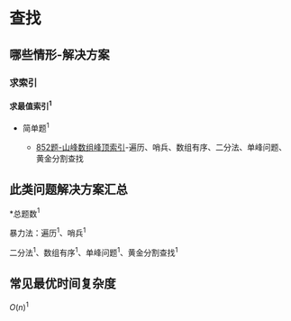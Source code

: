 # 查找

## 哪些情形-解决方案

### 求索引

#### 求最值索引$^1$

+ 简单题$^1$

  + [852题-山峰数组峰顶索引]-遍历、哨兵、数组有序、二分法、单峰问题、黄金分割查找

## 此类问题解决方案汇总

\*总题数$^1$

暴力法：遍历$^1$、哨兵$^1$

二分法$^1$、数组有序$^1$、单峰问题$^1$、黄金分割查找$^1$

## 常见最优时间复杂度

$O(n)^1$

<!-- 题目链接 -->
[852题-山峰数组峰顶索引]:852-PeakIndexinaMountainArray.md

<script type="text/javascript" async

src="https://cdn.mathjax.org/mathjax/latest/MathJax.js?config=TeX-MML-AM_CHTML">